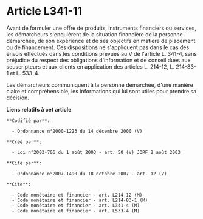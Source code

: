 # Article L341-11

Avant de formuler une offre de produits, instruments financiers ou services, les démarcheurs s'enquièrent de la situation
financière de la personne démarchée, de son expérience et de ses objectifs en matière de placement ou de financement. Ces
dispositions ne s'appliquent pas dans le cas des envois effectués dans les conditions prévues au V de l'article L. 341-4,
sans préjudice du respect des obligations d'information et de conseil dues aux souscripteurs et aux clients en application
des articles L. 214-12, L. 214-83-1 et L. 533-4.

Les démarcheurs communiquent à la personne démarchée, d'une manière claire et compréhensible, les informations qui lui sont
utiles pour prendre sa décision.

**Liens relatifs à cet article**

	**Codifié par**:

	  - Ordonnance n°2000-1223 du 14 décembre 2000 (V)

	**Créé par**:

	  - Loi n°2003-706 du 1 août 2003 - art. 50 (V) JORF 2 août 2003

	**Cité par**:

	  - Ordonnance n°2007-1490 du 18 octobre 2007 - art. 12 (V)

	**Cite**:

	  - Code monétaire et financier - art. L214-12 (M)
	  - Code monétaire et financier - art. L214-83-1 (M)
	  - Code monétaire et financier - art. L341-4 (M)
	  - Code monétaire et financier - art. L533-4 (M)
